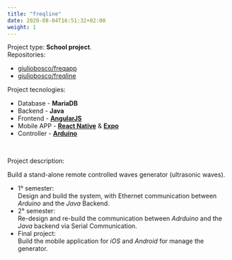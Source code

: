 ```yaml
---
title: "freqline"
date: 2020-08-04T16:51:32+02:00
weight: 1
---
```


Project type: **School project**.  
Repositories:
- [giuliobosco/freqapp](https://github.com/giuliobosco/freqapp)
- [giuliobosco/freqline](https://github.com/giuliobosco/freqline)

Project tecnologies:
- Database - **MariaDB**
- Backend - **Java**
- Frontend - [**AngularJS**](https://angularjs.org)
- Mobile APP - [**React Native**](https://reactnative.dev) & [**Expo**](https://expo.io)
- Controller - [**Arduino**](https://www.arduino.cc)

&nbsp;

Project description:  

Build a stand-alone remote controlled waves generator (ultrasonic waves). 
- 1&deg; semester:   
Design and build the system, with Ethernet communication between *Arduino* and the *Java* Backend.
- 2&deg; semester:  
Re-design and re-build the communication between *Adrduino* and the *Java* backend via Serial Communication.
- Final project:  
Build the mobile application for *iOS* and *Android* for manage the generator.
